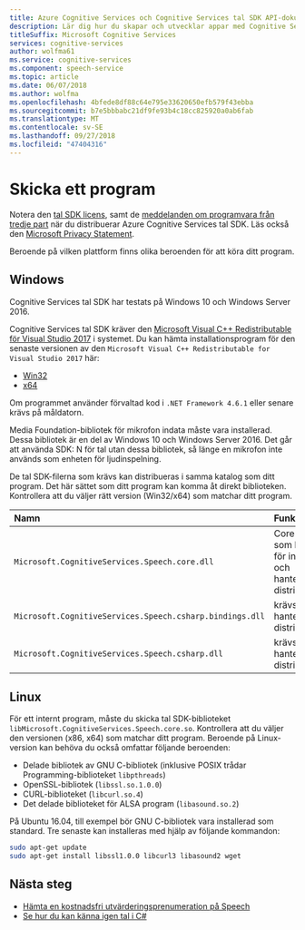 ```yaml
---
title: Azure Cognitive Services och Cognitive Services tal SDK API-dokumentation – självstudier, API-referens
description: Lär dig hur du skapar och utvecklar appar med Cognitive Services tal SDK
titleSuffix: Microsoft Cognitive Services
services: cognitive-services
author: wolfma61
ms.service: cognitive-services
ms.component: speech-service
ms.topic: article
ms.date: 06/07/2018
ms.author: wolfma
ms.openlocfilehash: 4bfede8df88c64e795e33620650efb579f43ebba
ms.sourcegitcommit: b7e5bbbabc21df9fe93b4c18cc825920a0ab6fab
ms.translationtype: MT
ms.contentlocale: sv-SE
ms.lasthandoff: 09/27/2018
ms.locfileid: "47404316"
---
```

# <a name="ship-an-application"></a>Skicka ett program

Notera den [tal SDK licens](https://aka.ms/csspeech/license201809), samt de [meddelanden om programvara från tredje part](https://csspeechstorage.blob.core.windows.net/drop/1.0.0/ThirdPartyNotices.html) när du distribuerar Azure Cognitive Services tal SDK. Läs också den [Microsoft Privacy Statement](https://aka.ms/csspeech/privacy).

Beroende på vilken plattform finns olika beroenden för att köra ditt program.

## <a name="windows"></a>Windows

Cognitive Services tal SDK har testats på Windows 10 och Windows Server 2016.

Cognitive Services tal SDK kräver den [Microsoft Visual C++ Redistributable för Visual Studio 2017](https://support.microsoft.com/help/2977003/the-latest-supported-visual-c-downloads) i systemet. Du kan hämta installationsprogram för den senaste versionen av den `Microsoft Visual C++ Redistributable for Visual Studio 2017` här:

- [Win32](https://aka.ms/vs/15/release/vc_redist.x86.exe)
- [x64](https://aka.ms/vs/15/release/vc_redist.x64.exe)

Om programmet använder förvaltad kod i `.NET Framework 4.6.1` eller senare krävs på måldatorn.

Media Foundation-bibliotek för mikrofon indata måste vara installerad. Dessa bibliotek är en del av Windows 10 och Windows Server 2016. Det går att använda SDK: N för tal utan dessa bibliotek, så länge en mikrofon inte används som enheten för ljudinspelning.

De tal SDK-filerna som krävs kan distribueras i samma katalog som ditt program. Det här sättet som ditt program kan komma åt direkt biblioteken. Kontrollera att du väljer rätt version (Win32/x64) som matchar ditt program.

| Namn | Funktion
|:-----|:----|
| `Microsoft.CognitiveServices.Speech.core.dll` | Core SDK, som krävs för intern och hanterad distribution
| `Microsoft.CognitiveServices.Speech.csharp.bindings.dll` | krävs för hanterad distribution
| `Microsoft.CognitiveServices.Speech.csharp.dll` | krävs för hanterad distribution

## <a name="linux"></a>Linux

För ett internt program, måste du skicka tal SDK-biblioteket `libMicrosoft.CognitiveServices.Speech.core.so`.
Kontrollera att du väljer den versionen (x86, x64) som matchar ditt program. Beroende på Linux-version kan behöva du också omfattar följande beroenden:

* Delade bibliotek av GNU C-bibliotek (inklusive POSIX trådar Programming-biblioteket `libpthreads`)
* OpenSSL-bibliotek (`libssl.so.1.0.0`)
* CURL-biblioteket (`libcurl.so.4`)
* Det delade biblioteket för ALSA program (`libasound.so.2`)

På Ubuntu 16.04, till exempel bör GNU C-bibliotek vara installerad som standard. Tre senaste kan installeras med hjälp av följande kommandon:

```sh
sudo apt-get update
sudo apt-get install libssl1.0.0 libcurl3 libasound2 wget
```

## <a name="next-steps"></a>Nästa steg

* [Hämta en kostnadsfri utvärderingsprenumeration på Speech](https://azure.microsoft.com/try/cognitive-services/)
* [Se hur du kan känna igen tal i C#](quickstart-csharp-dotnet-windows.md)
